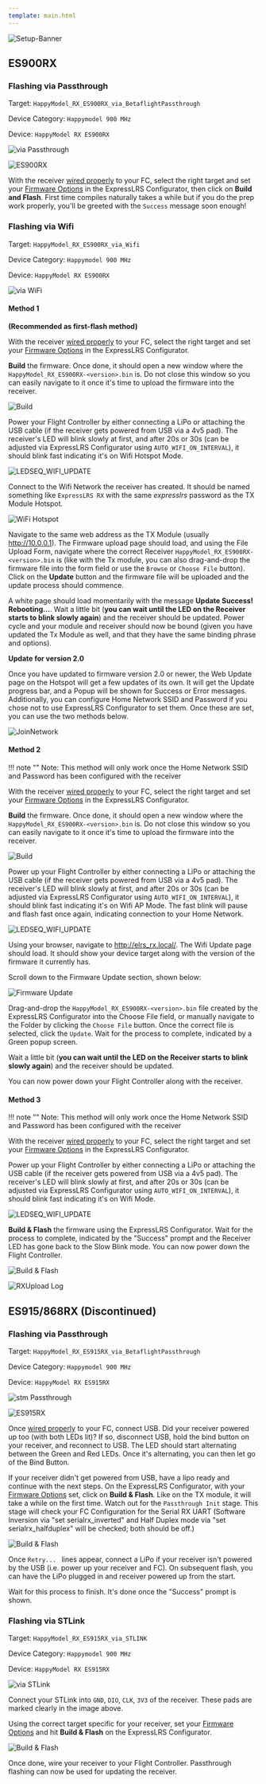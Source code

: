 ```yaml
---
template: main.html
---
```


![Setup-Banner](https://raw.githubusercontent.com/ExpressLRS/ExpressLRS-hardware/master/img/quick-start.png)

## ES900RX

### Flashing via Passthrough

Target: `HappyModel_RX_ES900RX_via_BetaflightPassthrough`

Device Category: `Happymodel 900 MHz`

Device: `HappyModel RX ES900RX`

![via Passthrough](../../assets/images/Method_RX_Passthrough.png)

![ES900RX](../../assets/images/es900rx-conn.png)

With the receiver [wired properly] to your FC, select the right target and set your [Firmware Options] in the ExpressLRS Configurator, then click on **Build and Flash**. First time compiles naturally takes a while but if you do the prep work properly, you'll be greeted with the `Success` message soon enough!

### Flashing via Wifi

Target: `HappyModel_RX_ES900RX_via_Wifi`

Device Category: `Happymodel 900 MHz`

Device: `HappyModel RX ES900RX`

![via WiFi](../../assets/images/Method_RX_WiFi.png)

#### Method 1

**(Recommended as first-flash method)**

With the receiver [wired properly] to your FC, select the right target and set your [Firmware Options] in the ExpressLRS Configurator.

**Build** the firmware. Once done, it should open a new window where the `HappyModel_RX_ES900RX-<version>.bin` is. Do not close this window so you can easily navigate to it once it's time to upload the firmware into the receiver.

![Build](../../assets/images/Build.png)

Power your Flight Controller by either connecting a LiPo or attaching the USB cable (if the receiver gets powered from USB via a 4v5 pad). The receiver's LED will blink slowly at first, and after 20s or 30s (can be adjusted via ExpressLRS Configurator using `AUTO_WIFI_ON_INTERVAL`), it should blink fast indicating it's on Wifi Hotspot Mode.

![LEDSEQ_WIFI_UPDATE](https://cdn.discordapp.com/attachments/738450139693449258/921065813983760384/LEDSEQ_WIFI_UPDATE_2_3.gif)

Connect to the Wifi Network the receiver has created. It should be named something like `ExpressLRS RX` with the same *expresslrs* password as the TX Module Hotspot.

![WiFi Hotspot](../../assets/images/WifiHotspot.png)

Navigate to the same web address as the TX Module (usually http://10.0.0.1). The Firmware upload page should load, and using the File Upload Form, navigate where the correct Receiver `HappyModel_RX_ES900RX-<version>.bin` is (like with the Tx module, you can also drag-and-drop the firmware file into the form field or use the `Browse` or `Choose File` button). Click on the **Update** button and the firmware file will be uploaded and the update process should commence.

A white page should load momentarily with the message **Update Success! Rebooting...**. Wait a little bit (**you can wait until the LED on the Receiver starts to blink slowly again**) and the receiver should be updated. Power cycle and your module and receiver should now be bound (given you have updated the Tx Module as well, and that they have the same binding phrase and options).

**Update for version 2.0**

Once you have updated to firmware version 2.0 or newer, the Web Update page on the Hotspot will get a few updates of its own. It will get the Update progress bar, and a Popup will be shown for Success or Error messages. Additionally, you can configure Home Network SSID and Password if you chose not to use ExpressLRS Configurator to set them. Once these are set, you can use the two methods below.

![JoinNetwork](../../assets/images/web-joinnetwork.png)

#### Method 2

!!! note ""
    Note: This method will only work once the Home Network SSID and Password has been configured with the receiver

With the receiver [wired properly] to your FC, select the right target and set your [Firmware Options] in the ExpressLRS Configurator.

**Build** the firmware. Once done, it should open a new window where the `HappyModel_RX_ES900RX-<version>.bin` is. Do not close this window so you can easily navigate to it once it's time to upload the firmware into the receiver.

![Build](../../assets/images/Build.png)

Power up your Flight Controller by either connecting a LiPo or attaching the USB cable (if the receiver gets powered from USB via a 4v5 pad). The receiver's LED will blink slowly at first, and after 20s or 30s (can be adjusted via ExpressLRS Configurator using `AUTO_WIFI_ON_INTERVAL`), it should blink fast indicating it's on Wifi AP Mode. The fast blink will pause and flash fast once again, indicating connection to your Home Network.

![LEDSEQ_WIFI_UPDATE](https://cdn.discordapp.com/attachments/738450139693449258/921065813983760384/LEDSEQ_WIFI_UPDATE_2_3.gif)

Using your browser, navigate to http://elrs_rx.local/. The Wifi Update page should load. It should show your device target along with the version of the firmware it currently has.

Scroll down to the Firmware Update section, shown below:

![Firmware Update](../../assets/images/web-firmwareupdate.png)

Drag-and-drop the `HappyModel_RX_ES900RX-<version>.bin` file created by the ExpressLRS Configurator into the Choose File field, or manually navigate to the Folder by clicking the `Choose File` button. Once the correct file is selected, click the `Update`. Wait for the process to complete, indicated by a Green popup screen. 

Wait a little bit (**you can wait until the LED on the Receiver starts to blink slowly again**) and the receiver should be updated.

You can now power down your Flight Controller along with the receiver.

#### Method 3

!!! note ""
    Note: This method will only work once the Home Network SSID and Password has been configured with the receiver

With the receiver [wired properly] to your FC, select the right target and set your [Firmware Options] in the ExpressLRS Configurator.

Power up your Flight Controller by either connecting a LiPo or attaching the USB cable (if the receiver gets powered from USB via a 4v5 pad). The receiver's LED will blink slowly at first, and after 20s or 30s (can be adjusted via ExpressLRS Configurator using `AUTO_WIFI_ON_INTERVAL`), it should blink fast indicating it's on Wifi Mode.

![LEDSEQ_WIFI_UPDATE](https://cdn.discordapp.com/attachments/738450139693449258/921065813983760384/LEDSEQ_WIFI_UPDATE_2_3.gif)

**Build & Flash** the firmware using the ExpressLRS Configurator. Wait for the process to complete, indicated by the "Success" prompt and the Receiver LED has gone back to the Slow Blink mode. You can now power down the Flight Controller.

![Build & Flash](../../assets/images/BuildFlash.png)

![RXUpload Log](../../assets/images/RXWifiUpdateLog.png)

## ES915/868RX (Discontinued)

### Flashing via Passthrough

Target: `HappyModel_RX_ES915RX_via_BetaflightPassthrough`

Device Category: `Happymodel 900 MHz`

Device: `HappyModel RX ES915RX`

![stm Passthrough](../../assets/images/Method_RX_Passthrough-stm.png)

![ES915RX](../../assets/images/ES915rx.jpg)

Once [wired properly](rx-fcprep.md#happymodel-es915868rx-discontinued) to your FC, connect USB. Did your receiver powered up too (with both LEDs lit)? If so, disconnect USB, hold the bind button on your receiver, and reconnect to USB. The LED should start alternating between the Green and Red LEDs. Once it's alternating, you can then let go of the Bind Button.

If your receiver didn't get powered from USB, have a lipo ready and continue with the next steps. On the ExpressLRS Configurator, with your [Firmware Options] set, click on **Build & Flash**. Like on the TX module, it will take a while on the first time. Watch out for the `Passthrough Init` stage. This stage will check your FC Configuration for the Serial RX UART (Software Inversion via "set serialrx_inverted" and Half Duplex mode via "set serialrx_halfduplex" will be checked; both should be off.)

![Build & Flash](../../assets/images/BuildFlash.png)

Once `Retry... ` lines appear, connect a LiPo if your receiver isn't powered by the USB (i.e. power up your receiver and FC). On subsequent flash, you can have the LiPo plugged in and receiver powered up from the start.

Wait for this process to finish. It's done once the "Success" prompt is shown.

### Flashing via STLink

Target: `HappyModel_RX_ES915RX_via_STLINK`

Device Category: `Happymodel 900 MHz`

Device: `HappyModel RX ES915RX`

![via STLink](../../assets/images/Method_RX_STLink-stm.png)

Connect your STLink into `GND`, `DIO`, `CLK`, `3V3` of the receiver. These pads are marked clearly in the image above.

Using the correct target specific for your receiver, set your [Firmware Options] and hit **Build & Flash** on the ExpressLRS Configurator.

![Build & Flash](../../assets/images/BuildFlash.png)

Once done, wire your receiver to your Flight Controller. Passthrough flashing can now be used for updating the receiver.

[Firmware Options]: ../firmware-options.md
[wired properly]: wiring-up.md#happymodel-es900rx
